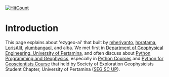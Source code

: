 [![HitCount](http://hits.dwyl.com/ezygeo-ai/introduction.svg)](http://hits.dwyl.com/ezygeo-ai/introduction)

# Introduction
This page explains about 'ezygeo-ai' that built by [mheriyanto](https://github.com/mheriyanto), [hpratama](https://github.com/hpratama), [LorisAlif](https://github.com/LorisAlif), [ylumbangaol](https://github.com/ylumbangaol), and alba. We met first in [Department of Geophysical Engineering, University of Pertamina](https://geoph.universitaspertamina.ac.id/), and often discuss about [Python Programming and Geophysics](https://sites.google.com/site/metkomup/), especially in [Python Courses](https://sites.google.com/site/metkomup/seg-sc-up) and [Python for Geoscientists Course](http://segscup.org/pycourse/) that held by Society of Exploration Geophysicists Student Chapter, University of Pertamina ([SEG SC UP](segscup.org)).
